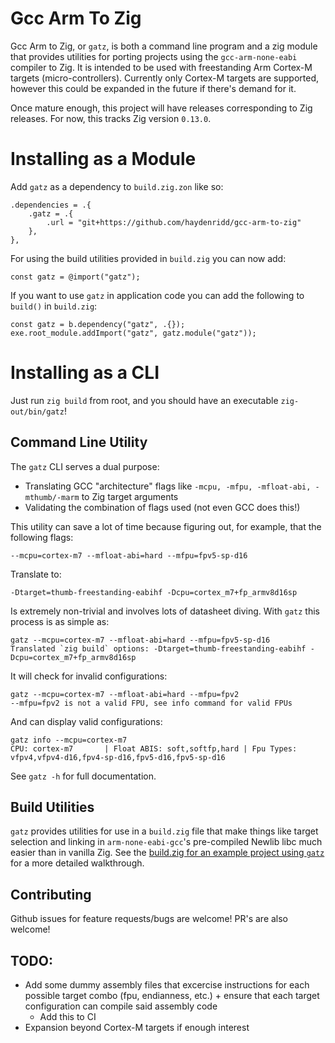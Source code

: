 # Gcc Arm To Zig

Gcc Arm to Zig, or `gatz`, is both a command line program and a zig module that provides utilities for porting projects using the `gcc-arm-none-eabi` compiler to Zig. It is intended to be used with freestanding Arm Cortex-M targets (micro-controllers). Currently only Cortex-M targets are supported, however this could be expanded in the future if there's demand for it. 

Once mature enough, this project will have releases corresponding to Zig releases. For now, this tracks Zig version `0.13.0`. 
# Installing as a Module

Add `gatz` as a dependency to `build.zig.zon` like so:
``` zon
.dependencies = .{
    .gatz = .{
        .url = "git+https://github.com/haydenridd/gcc-arm-to-zig"
    },
},
```

For using the build utilities provided in `build.zig` you can now add:
``` Zig
const gatz = @import("gatz");
```

If you want to use `gatz` in application code you can add the following to `build()` in `build.zig`:
``` Zig
const gatz = b.dependency("gatz", .{});
exe.root_module.addImport("gatz", gatz.module("gatz"));
```

# Installing as a CLI
Just run `zig build` from root, and you should have an executable `zig-out/bin/gatz`!

## Command Line Utility
The `gatz` CLI serves a dual purpose:
- Translating GCC "architecture" flags like `-mcpu, -mfpu, -mfloat-abi, -mthumb/-marm` to Zig target arguments
- Validating the combination of flags used (not even GCC does this!)

This utility can save a lot of time because figuring out, for example, that the following flags:
```
--mcpu=cortex-m7 --mfloat-abi=hard --mfpu=fpv5-sp-d16
```

Translate to:
```
-Dtarget=thumb-freestanding-eabihf -Dcpu=cortex_m7+fp_armv8d16sp
```

Is extremely non-trivial and involves lots of datasheet diving. With `gatz` this process is as simple as:
```
gatz --mcpu=cortex-m7 --mfloat-abi=hard --mfpu=fpv5-sp-d16
Translated `zig build` options: -Dtarget=thumb-freestanding-eabihf -Dcpu=cortex_m7+fp_armv8d16sp
```

It will check for invalid configurations:
```
gatz --mcpu=cortex-m7 --mfloat-abi=hard --mfpu=fpv2
--mfpu=fpv2 is not a valid FPU, see info command for valid FPUs
```

And can display valid configurations:
```
gatz info --mcpu=cortex-m7
CPU: cortex-m7       | Float ABIS: soft,softfp,hard | Fpu Types: vfpv4,vfpv4-d16,fpv4-sp-d16,fpv5-d16,fpv5-sp-d16
```

See `gatz -h` for full documentation.

## Build Utilities

`gatz` provides utilities for use in a `build.zig` file that make things like target selection and linking in `arm-none-eabi-gcc`'s pre-compiled Newlib libc much easier than in vanilla Zig. See the [build.zig for an example project using `gatz`](example/build.zig) for a more detailed walkthrough.

## Contributing
Github issues for feature requests/bugs are welcome! PR's are also welcome!

## TODO:
- Add some dummy assembly files that excercise instructions for each possible target combo (fpu, endianness, etc.) + ensure that each target configuration can compile said assembly code
    - Add this to CI
- Expansion beyond Cortex-M targets if enough interest